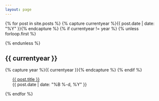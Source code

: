 ```yaml
---
layout: page
---
```


{% for post in site.posts %}
{% capture currentyear %}{{ post.date | date: "%Y" }}{% endcapture %}
{% if currentyear != year %}
{% unless forloop.first %}

{% endunless %}

<h2>{{ currentyear }}</h2>
{% capture year %}{{ currentyear }}{% endcapture %}
{% endif %}
<ul class="archive">
    <div class="archive-item"><a href="{{ post.url }}">{{ post.title }}</a> 
        <div class="archive-spacer"></div>
        <time class="archive-date">{{ post.date | date: "%B %-d, %Y" }}</time>
    </div>
</ul>
{% endfor %}
